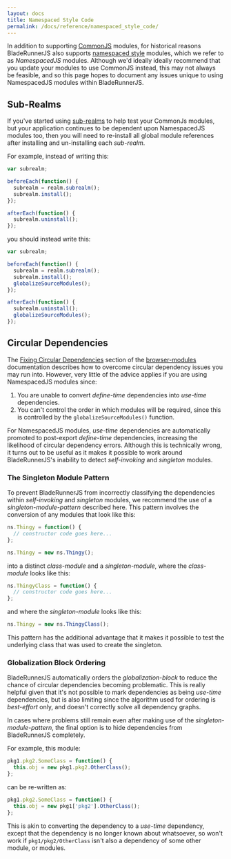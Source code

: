 ```yaml
---
layout: docs
title: Namespaced Style Code
permalink: /docs/reference/namespaced_style_code/
---
```


In addition to supporting [CommonJS](http://wiki.commonjs.org/wiki/CommonJS) modules, for historical reasons BladeRunnerJS also supports [namespaced style](http://addyosmani.com/blog/essential-js-namespacing/) modules, which we refer to as _NamespacedJS_ modules. Although we'd ideally ideally recommend that you update your modules to use CommonJS instead, this may not always be feasible, and so this page hopes to document any issues unique to using NamespacedJS modules within BladeRunnerJS.

## Sub-Realms

If you've started using [sub-realms](https://github.com/BladeRunnerJS/browser-modules#sub-realms) to help test your CommonJs modules, but your application continues to be dependent upon NamespacedJS modules too, then you will need to re-install all global module references after installing and un-installing each _sub-realm_.

For example, instead of writing this:

``` js
var subrealm;

beforeEach(function() {
  subrealm = realm.subrealm();
  subrealm.install();
});

afterEach(function() {
  subrealm.uninstall();
});
```

you should instead write this:

``` js
var subrealm;

beforeEach(function() {
  subrealm = realm.subrealm();
  subrealm.install();
  globalizeSourceModules();
});

afterEach(function() {
  subrealm.uninstall();
  globalizeSourceModules();
});
```

## Circular Dependencies

The [Fixing Circular Dependencies](https://github.com/BladeRunnerJS/browser-modules#fixing-circular-dependencies) section of the [browser-modules](https://github.com/BladeRunnerJS/browser-modules) documentation describes how to overcome circular dependency issues you may run into. However, very little of the advice applies if you are using NamespacedJS modules since:

  1. You are unable to convert _define-time_ dependencies into _use-time_ dependencies.
  2. You can't control the order in which modules will be required, since this is controlled by the `globalizeSourceModules()` function.

For NamespacedJS modules, _use-time_ dependencies are automatically promoted to post-export _define-time_ dependencies, increasing the likelihood of circular dependency errors. Although this is technically wrong, it turns out to be useful as it makes it possible to work around BladeRunnerJS's inability to detect _self-invoking_ and _singleton_ modules.

### The Singleton Module Pattern

To prevent BladeRunnerJS from incorrectly classifying the dependencies within _self-invoking_ and _singleton_ modules, we recommend the use of a _singleton-module-pattern_ described here. This pattern involves the conversion of any modules that look like this:

```js
ns.Thingy = function() {
  // constructor code goes here...
};

ns.Thingy = new ns.Thingy();
```

into a distinct _class-module_ and a _singleton-module_, where the _class-module_ looks like this:

```js
ns.ThingyClass = function() {
  // constructor code goes here...
};
```

and where the _singleton-module_ looks like this:

```js
ns.Thingy = new ns.ThingyClass();
```

This pattern has the additional advantage that it makes it possible to test the underlying class that was used to create the singleton.

### Globalization Block Ordering

BladeRunnerJS automatically orders the _globalization-block_ to reduce the chance of circular dependencies becoming problematic. This is really helpful given that it's not possible to mark dependencies as being _use-time_ dependencies, but is also limiting since the algorithm used for ordering is _best-effort_ only, and doesn't correctly solve all dependency graphs.

In cases where problems still remain even after making use of the _singleton-module-pattern_, the final option is to hide dependencies from BladeRunnerJS completely.

For example, this module:

```js
pkg1.pkg2.SomeClass = function() {
  this.obj = new pkg1.pkg2.OtherClass();
};
```
can be re-written as:

```js
pkg1.pkg2.SomeClass = function() {
  this.obj = new pkg1['pkg2'].OtherClass();
};
```

This is akin to converting the dependency to a _use-time_ dependency, except that the dependency is no longer known about whatsoever, so won't work if `pkg1/pkg2/OtherClass` isn't also a dependency of some other module, or modules.
